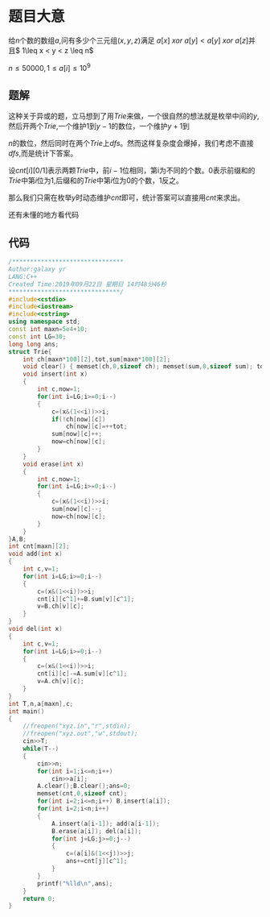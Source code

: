 # 题目大意

给$n$个数的数组$a$,问有多少个三元组$(x,y,z)$满足 $a[x] ~ xor ~ a[y] < a[y] ~ xor ~ a[z]$并且$ 1\leq x < y < z \leq n$

$n \leq 50000 ,1 \leq a[i] \leq 10^9$

## 题解

这种关于异或的题，立马想到了用$Trie$来做，一个很自然的想法就是枚举中间的$y$,然后开两个$Trie$,一个维护$1$到$y-1$的数位，一个维护$y+1$到

$n$的数位，然后同时在两个$Trie$上$dfs$。然而这样复杂度会爆掉，我们考虑不直接$dfs$,而是统计下答案。

设$cnt[i][0/1]$表示两颗$Trie$中，前$i-1$位相同，第i为不同的个数。$0$表示前缀和的$Trie$中第$i$位为$1$,后缀和的$Trie$中第$i$位为$0$的个数，$1$反之。

那么我们只需在枚举$y$时动态维护$cnt$即可，统计答案可以直接用$cnt$来求出。

还有未懂的地方看代码

## 代码
```cpp
/*******************************
Author:galaxy yr
LANG:C++
Created Time:2019年09月22日 星期日 14时48分46秒
*******************************/
#include<cstdio>
#include<iostream>
#include<cstring>
using namespace std;
const int maxn=5e4+10;
const int LG=30;
long long ans;
struct Trie{
    int ch[maxn*100][2],tot,sum[maxn*100][2];
    void clear() { memset(ch,0,sizeof ch); memset(sum,0,sizeof sum); tot=1; }
    void insert(int x)
    {
        int c,now=1;
        for(int i=LG;i>=0;i--)
        {
            c=(x&(1<<i))>>i;
            if(!ch[now][c])
                ch[now][c]=++tot;
            sum[now][c]++;
            now=ch[now][c];
        }
    }
    void erase(int x)
    {
        int c,now=1;
        for(int i=LG;i>=0;i--)
        {
            c=(x&(1<<i))>>i;
            sum[now][c]--;
            now=ch[now][c];
        }
    }
}A,B;
int cnt[maxn][2];
void add(int x)
{
    int c,v=1;
    for(int i=LG;i>=0;i--)
    {
        c=(x&(1<<i))>>i;
        cnt[i][c^1]+=B.sum[v][c^1];
        v=B.ch[v][c];
    }
}
void del(int x)
{
    int c,v=1;
    for(int i=LG;i>=0;i--)
    {
        c=(x&(1<<i))>>i;
        cnt[i][c]-=A.sum[v][c^1];
        v=A.ch[v][c];
    }
}
int T,n,a[maxn],c;
int main()
{
    //freopen("xyz.in","r",stdin);
    //freopen("xyz.out","w",stdout);
    cin>>T;
    while(T--)
    {
        cin>>n;
        for(int i=1;i<=n;i++)
            cin>>a[i];
        A.clear();B.clear();ans=0;
        memset(cnt,0,sizeof cnt);
        for(int i=2;i<=n;i++) B.insert(a[i]);
        for(int i=2;i<n;i++)
        {
            A.insert(a[i-1]); add(a[i-1]);
            B.erase(a[i]); del(a[i]);
            for(int j=LG;j>=0;j--)
            {
                c=(a[i]&(1<<j))>>j;
                ans+=cnt[j][c^1];
            }
        }
        printf("%lld\n",ans);
    }
    return 0;
}
```
